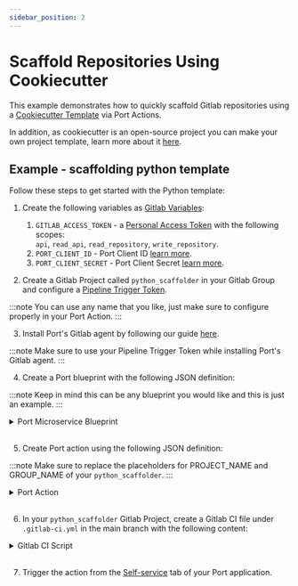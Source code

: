 ```yaml
---
sidebar_position: 2
---
```


# Scaffold Repositories Using Cookiecutter

This example demonstrates how to quickly scaffold Gitlab repositories using a [Cookiecutter Template](https://www.cookiecutter.io/templates) via Port Actions.

In addition, as cookiecutter is an open-source project you can make your own project template, learn more about it [here](https://cookiecutter.readthedocs.io/en/2.0.2/tutorials.html#create-your-very-own-cookiecutter-project-template).

## Example - scaffolding python template

Follow these steps to get started with the Python template:

1. Create the following variables as [Gitlab Variables](https://docs.gitlab.com/ee/ci/variables/index.html):

   1. `GITLAB_ACCESS_TOKEN` - a [Personal Access Token](https://docs.gitlab.com/ee/user/profile/personal_access_tokens.html) with the following scopes:  
      `api`, `read_api`, `read_repository`, `write_repository`.
   2. `PORT_CLIENT_ID` - Port Client ID [learn more](/build-your-software-catalog/custom-integration/api/#get-api-token).
   3. `PORT_CLIENT_SECRET` - Port Client Secret [learn more](/build-your-software-catalog/custom-integration/api/#get-api-token).
      <br/>

2. Create a Gitlab Project called `python_scaffolder` in your Gitlab Group and configure a [Pipeline Trigger Token](https://docs.gitlab.com/ee/ci/triggers/index.html).

:::note
You can use any name that you like, just make sure to configure properly in your Port Action.
:::
<br/>

3. Install Port's Gitlab agent by following our guide [here](../Installation).

:::note
Make sure to use your Pipeline Trigger Token while installing Port's Gitlab agent.
:::
<br/>

4. Create a Port blueprint with the following JSON definition:

:::note
Keep in mind this can be any blueprint you would like and this is just an example.
:::

<details>
  <summary>Port Microservice Blueprint</summary>

```json showLineNumbers
{
  "identifier": "microservice",
  "title": "Microservice",
  "icon": "Microservice",
  "schema": {
    "properties": {
      "description": {
        "title": "Description",
        "type": "string"
      },
      "url": {
        "title": "URL",
        "format": "url",
        "type": "string"
      }
    },
    "required": []
  },
  "mirrorProperties": {},
  "calculationProperties": {},
  "relations": {}
}
```

</details>
<br/>

5. Create Port action using the following JSON definition:

:::note
Make sure to replace the placeholders for PROJECT_NAME and GROUP_NAME of your `python_scaffolder`.
:::

<details>
  <summary>Port Action</summary>

```json showLineNumbers
[
  {
    "identifier": "scaffold_gitlab",
    "title": "Scaffold Gitlab Microservice",
    "userInputs": {
      "properties": {
        "description": {
          "title": "Description",
          "type": "string",
          "description": "Short description of your service"
        },
        "service_name": {
          "icon": "DefaultProperty",
          "title": "Service Name",
          "type": "string",
          "description": "Gitlab Project Name"
        },
        "gitlab_username": {
          "title": "Gitlab Username",
          "type": "string",
          "description": "Gitlab username which should match your GITLAB_ACCESS_TOKEN configured in the Gitlab Project Variables"
        },
        "gitlab_group": {
          "title": "Gitlab Group",
          "description": "Gitlab Group to create the project in",
          "type": "string"
        }
      },
      "required": ["service_name", "gitlab_username", "gitlab_group"],
      "order": [
        "service_name",
        "description",
        "gitlab_username",
        "gitlab_group"
      ]
    },
    "invocationMethod": {
      "type": "GITLAB",
      "omitPayload": false,
      "omitUserInputs": false,
      "projectName": "<PROJECT_NAME>",
      "groupName": "<GROUP_NAME>",
      "defaultRef": "main",
      "agent": true
    },
    "trigger": "CREATE",
    "requiredApproval": false
  }
]
```

</details>
<br/>

6. In your `python_scaffolder` Gitlab Project, create a Gitlab CI file under `.gitlab-ci.yml` in the main branch with the following content:

<details>
<summary>Gitlab CI Script</summary>

```yml showLineNumbers
image: python:3.10.0-alpine

variables:
  COOKIECUTTER_TEMPLATE_URL: "https://gitlab.com/AdriaanRol/cookiecutter-pypackage-gitlab"
  GITLAB_API_URL: "https://gitlab.com/api/v4"
  # GITLAB_ACCESS_TOKEN: """  # This should be set in GitLab's CI/CD environment variables for security

stages: # List of stages for jobs, and their order of execution
  - fetch-port-access-token
  - scaffold
  - create-entity
  - update-run-status

fetch-port-access-token: # Example - get the Port API access token and RunId
  stage: fetch-port-access-token
  except:
    - pushes
  before_script:
    - apk update
    - apk add jq curl -q
  script:
    - |
      accessToken=$(curl -X POST \
        -H 'Content-Type: application/json' \
        -d '{"clientId": "'"$PORT_CLIENT_ID"'", "clientSecret": "'"$PORT_CLIENT_SECRET"'"}' \
        -s 'https://api.getport.io/v1/auth/access_token' | jq -r '.accessToken')
      echo "ACCESS_TOKEN=$accessToken" >> data.env
      runId=$(cat $TRIGGER_PAYLOAD | jq -r '.port_payload.context.runId')
      echo "RUN_ID=$runId" >> data.env
  artifacts:
    reports:
      dotenv: data.env

scaffold:
  before_script: |
    apk update
    apk add jq curl git -q
    pip3 install cookiecutter==2.3.0 -q
  stage: scaffold
  except:
    - pushes
  script:
    - |
      if [[ -z "$gitlab_group" ]]; then
          echo "Gitlab group name must be provided"
          exit 1
      fi

      # Create new repository on GitLab
      NAMESPACE_ID=$(curl -s --header "Private-Token: $GITLAB_ACCESS_TOKEN" "$GITLAB_API_URL/groups/$gitlab_group" | jq -r .id)
      CREATE_REPO_RESPONSE=$(curl -X POST -s "$GITLAB_API_URL/projects" --header "Private-Token: $GITLAB_ACCESS_TOKEN" --form "name=$service_name" --form "namespace_id=$NAMESPACE_ID")
      PROJECT_URL=$(echo $CREATE_REPO_RESPONSE | jq -r .http_url_to_repo)

      # Check if the repository creation was successful
      if [[ -z "$PROJECT_URL" ]]; then
          echo "Failed to create GitLab repository."
          exit 1
      fi


      FIRST_NAME=$(cat $TRIGGER_PAYLOAD | jq -r '.trigger.by.user.firstName')
      LAST_NAME=$(cat $TRIGGER_PAYLOAD | jq -r '.trigger.by.user.lastName')
      EMAIL=$(cat $TRIGGER_PAYLOAD | jq -r '.trigger.by.user.email')
      BLUEPRINT_ID=$(cat $TRIGGER_PAYLOAD | jq -r '.port_payload.context.blueprint')

      echo "PROJECT_URL=$PROJECT_URL" >> data.env
      echo "BLUEPRINT_ID=$BLUEPRINT_ID" >> data.env

      # Generate cookiecutter.yaml file
      cat <<EOF > cookiecutter.yaml
      default_context:
        full_name: "${FIRST_NAME} ${LAST_NAME}"
        email: "${EMAIL}"
        project_short_description: "${description}"
        gitlab_username: "${gitlab_username}"
        project_name: "${service_name}"
      EOF
      cookiecutter $COOKIECUTTER_TEMPLATE_URL --no-input --config-file cookiecutter.yaml --output-dir scaffold_out

      echo "Initializing new repository..."
      git config --global user.email "scaffolder@email.com"
      git config --global user.name "Mighty Scaffolder"
      git config --global init.defaultBranch "main"

      cd scaffold_out/$service_name
      git init
      git add .
      git commit -m "Initial commit"
      GITLAB_HOSTNAME=$(echo "$GITLAB_API_URL" | cut -d'/' -f3)
      git remote add origin https://$gitlab_username:$GITLAB_ACCESS_TOKEN@$GITLAB_HOSTNAME/${gitlab_group}/${service_name}.git
      git push -u origin main
  artifacts:
    reports:
      dotenv: data.env

create-entity:
  stage: create-entity
  except:
    - pushes
  before_script:
    - apk update
    - apk add jq curl -q
  script:
    - |
      curl --location --request POST "https://api.getport.io/v1/blueprints/$BLUEPRINT_ID/entities?upsert=true&run_id=$RUN_ID&create_missing_related_entities=true" \
        --header "Authorization: Bearer $ACCESS_TOKEN" \
        --header "Content-Type: application/json" \
        -d '{"identifier": "'"$service_name"'","title": "'"$service_name"'","properties": {"description": "'"$description"'","url": "'"$PROJECT_URL"'"}, "relations": {}}'

update-run-status:
  stage: update-run-status
  except:
    - pushes
  image: curlimages/curl:latest
  script:
    - |
      curl -X PATCH \
        -H 'Content-Type: application/json' \
        -H "Authorization: Bearer $ACCESS_TOKEN" \
        -d '{"status":"SUCCESS", "message": {"run_status": "Scaffold '"$service_name"' finished successfully!\n Project URL: '"$PROJECT_URL"'"}}' \
        "https://api.getport.io/v1/actions/runs/$RUN_ID"
```

</details>
<br/>

7. Trigger the action from the [Self-service](https://app.getport.io/self-serve) tab of your Port application.
